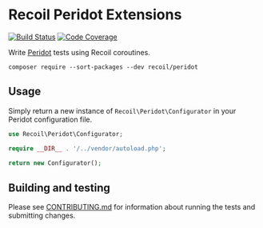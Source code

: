# Recoil Peridot Extensions

[![Build Status](http://img.shields.io/travis/recoilphp/peridot/master.svg?style=flat-square)](https://travis-ci.org/recoilphp/peridot)
[![Code Coverage](https://img.shields.io/codecov/c/github/recoilphp/peridot/master.svg?style=flat-square)](https://codecov.io/github/recoilphp/peridot)

Write [Peridot](http://github.com/peridot-php/peridot) tests using Recoil coroutines.

    composer require --sort-packages --dev recoil/peridot

## Usage

Simply return a new instance of `Recoil\Peridot\Configurator` in your Peridot
configuration file.

```php
use Recoil\Peridot\Configurator;

require __DIR__ . '/../vendor/autoload.php';

return new Configurator();
```

## Building and testing

Please see [CONTRIBUTING.md](.github/CONTRIBUTING.md) for information about
running the tests and submitting changes.
